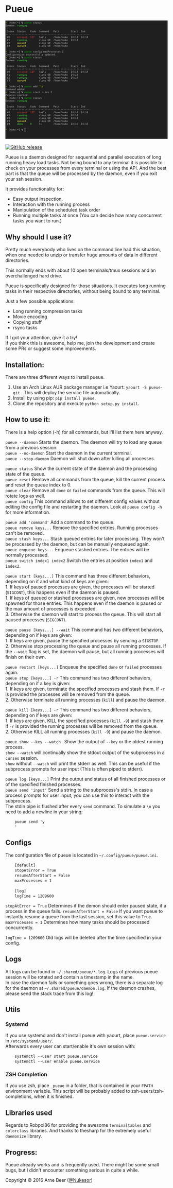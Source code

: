 # Pueue

![Pueue](https://raw.githubusercontent.com/Nukesor/images/master/pueue.png)

[![GitHub release](https://img.shields.io/github/tag/nukesor/pueue.svg)](https://github.com/nukesor/pueue/releases/latest)

Pueue is a daemon designed for sequential and parallel execution of long running heavy load tasks. Not being bound to any terminal it is possible to check on your processes from every terminal or using the API. And the best part is that the queue will be processed by the daemon, even if you exit your ssh session.

It provides functionality for:
- Easy output inspection.
- Interaction with the running process
- Manipulation of the scheduled task order
- Running multiple tasks at once (You can decide how many concurrent tasks you want to run.)


## Why should I use it?

Pretty much everybody who lives on the command line had this situation, when one needed to unzip or transfer huge amounts of data in different directories.

This normally ends with about 10 open terminals/tmux sessions and an overchallenged hard drive.

Pueue is specifically designed for those situations. It executes long running tasks in their respective directories, without being bound to any terminal.  

Just a few possible applications:

- Long running compression tasks
- Movie encoding
- Copying stuff
- rsync tasks

If I got your attention, give it a try!  
If you think this is awesome, help me, join the development and create some PRs or suggest some improvements.

## Installation:

There are three different ways to install pueue.

1. Use an Arch Linux AUR package manager i.e Yaourt: `yaourt -S pueue-git` . This will deploy the service file automatically.
2. Install by using pip: `pip install pueue`.
3. Clone the repository and execute `python setup.py install`.

## How to use it:

There is a help option (-h) for all commands, but I'll list them here anyway.

`pueue --daemon` Starts the daemon. The daemon will try to load any queue from a previous session.  
`pueue --no-daemon` Start the daemon in the current terminal.  
`pueue --stop-daemon` Daemon will shut down after killing all processes.

`pueue status` Show the current state of the daemon and the processing state of the queue.  
`pueue reset` Remove all commands from the queue, kill the current process and reset the queue index to 0.  
`pueue clear` Remove all `done` or `failed` commands from the queue. This will rotate logs as well.  
`pueue config` This command allows to set different config values without editing the config file and restarting the daemon. Look at `pueue config -h` for more information.  

`pueue add 'command'` Add a command to the queue.  
`pueue remove keys...` Remove the specified entries. Running processes can't be removed.  
`pueue stash keys...` Stash queued entries for later processing. They won't be processed by the daemon, but can be manually enqueued again.  
`pueue enqueue keys...` Enqueue stashed entries. The entries will be normally processed.  
`pueue switch index1 index2` Switch the entries at position `index1` and `index2`.  

`pueue start [keys...]` This command has three different behaviors, depending on if and what kind of keys are given:  
    1. If keys of paused processes are given, the processes will be started (`SIGCONT`), this happens even if the daemon is paused.  
    1. If keys of queued or stashed processes are given, new processes will be spawned for those entries. This happens even if the daemon is paused or the max amount of processes is exceeded.  
    3. Otherwise the daemon will start to process the queue. This will start all paused processes (`SIGCONT`).  

`pueue pause [keys...] --wait` This command has two different behaviors, depending on if keys are given:  
    1. If keys are given, pause the specified processes by sending a `SIGSTOP`.  
    2. Otherwise stop processing the queue and pause all running processes. If the `--wait` flag is set, the daemon will pause, but all running processes will finish on their own.  

`pueue restart [keys...]` Enqueue the specified `done` or `failed` processes again.  
`pueue stop [keys...] -r` This command has two different behaviors, depending on if a key is given:  
    1. If keys are given, terminate the specified processes and stash them. If `-r` is provided the processes will be removed from the queue.  
    2. Otherwise terminate all running processes (`kill`) and pause the daemon.  

`pueue kill [keys...] -r` This command has two different behaviors, depending on if keys are given:  
    1. If keys are given, KILL the specified processes (`kill -9`) and stash them. If `-r` is provided the running processes will be removed from the queue.  
    2. Otherwise KILL all running processes (`kill -9`) and pause the daemon.  


`pueue show --key --watch ` Show the output of `--key` or the oldest running process.  
    `show --watch` will continually show the stdout output of the subprocess in a `curses` session.  
    `show` without `--watch` will print the stderr as well. This can be useful if the subprocess prompts for user input (This is often piped to stderr).  

`pueue log [keys...]` Print the output and status of all finished processes or of the specified finished processes.  
`pueue send 'input'` Send a string to the subprocess's stdin. In case a process prompts for user input, you can use this to interact with the subprocess.  
The stdin pipe is flushed after every `send` command. To simulate a `\n` you need to add a newline in your string:

        pueue send 'y
        '

## Configs

The configuration file of pueue is located in `~/.config/pueue/pueue.ini`.

        [default]
        stopAtError = True
        resumeAfterStart = False
        maxProcesses = 1

        [log]
        logTime = 1209600

`stopAtError = True` Determines if the demon should enter paused state, if a process in the queue fails.
`resumeAfterStart = False` If you want pueue to instantly resume a queue from the last session, set this value to `True`.
`maxProcesses = 1` Determines how many tasks should be processed concurrently.

`logTime = 1209600`  Old logs will be deleted after the time specified in your config.

## Logs 

All logs can be found in `~/.shared/pueue/*.log`. Logs of previous pueue session will be rotated and contain a timestamp in the name.  
In case the daemon fails or something goes wrong, there is a separate log for the daemon at `~/.shared/pueue/daemon.log`.
If the daemon crashes, please send the stack trace from this log!


## Utils

### Systemd
If you use systemd and don't install pueue with yaourt, place `pueue.service` in `/etc/systemd/user/`.  
Afterwards every user can start/enable it's own session with:  

        systemctl --user start pueue.service
        systemctl --user enable pueue.service

### ZSH Completion

If you use zsh, place `_pueue` in a folder, that is contained in your `FPATH` environment variable. This script will be probably added to zsh-users/zsh-completions, when it is finished.

## Libraries used

Regards to Robpol86 for providing the awesome `terminaltables` and `colorclass` libraries.
And thanks to thesharp for the extremely useful `daemonize` library.

## Progress:
Pueue already works and is frequently used. There might be some small bugs, but I didn't encounter something serious in quite a while.

Copyright &copy; 2016 Arne Beer ([@Nukesor](https://github.com/Nukesor))
